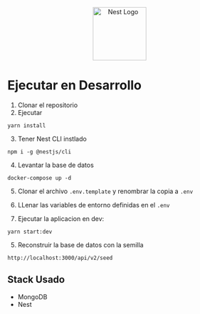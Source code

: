 <p align="center">
  <a href="http://nestjs.com/" target="blank"><img src="https://nestjs.com/img/logo-small.svg" width="120" alt="Nest Logo" /></a>
</p>

# Ejecutar en Desarrollo

1. Clonar el repositorio
2. Ejecutar
```
yarn install
```
3. Tener Nest CLI instlado
```
npm i -g @nestjs/cli
```
4. Levantar la base de datos
```
docker-compose up -d
```
5. Clonar el archivo ```.env.template``` y renombrar la copia a ```.env```

6. LLenar las variables de entorno definidas en el ```.env```

7. Ejecutar la aplicacion en dev:
```
yarn start:dev
```

5. Reconstruir la base de datos con la semilla
```
http://localhost:3000/api/v2/seed
```
## Stack Usado
* MongoDB
* Nest